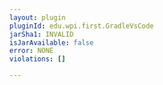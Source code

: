 ```yaml
---
layout: plugin
pluginId: edu.wpi.first.GradleVsCode
jarSha1: INVALID
isJarAvailable: false
error: NONE
violations: []

---
```

